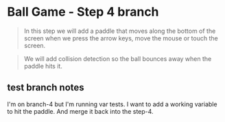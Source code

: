 # Ball Game - Step 4 branch

> In this step we will add a paddle that moves along the bottom of the screen when we press the arrow keys, move the mouse or touch the screen.

> We will add collision detection so the ball bounces away when the paddle hits it.

## test branch notes

I'm on branch-4 but I'm running var tests. I want to add a working variable to hit the paddle. And merge it back into the step-4.
